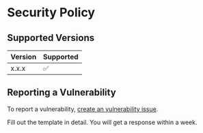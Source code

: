 # Security Policy

## Supported Versions

| Version | Supported          |
| ------- | ------------------ |
| x.x.x  | :white_check_mark: |


## Reporting a Vulnerability

To report a vulnerability, [create an vulnerability issue](https://github.com/BuzzDevDev/CircleBounds/issues/new?assignees=&labels=Vulnerability&template=vulnerability.md&title=Vulnerability).

Fill out the template in detail. You will get a response within a week.
